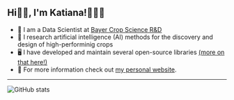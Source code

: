 ## Hi👋🏼, I'm Katiana!👩🏻‍💻

* 🌽 I am a Data Scientist at [Bayer Crop Science R&D](https://www.cropscience.bayer.us/) 
* 🌱 I research artificial intelligence (AI) methods for the discovery and design of high-performinig crops
* 🖥️ I have developed and maintain several open-source libraries [(more on that here!)](https://github.com/katiana22?tab=repositories)
* 👥 For more information check out [my personal website](https://www.katianakontolati.com/).

---

![GitHub stats](https://github-readme-stats.vercel.app/api?username=katiana22&show_icons=true)  
